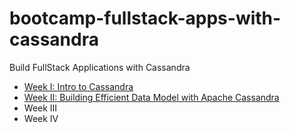 # bootcamp-fullstack-apps-with-cassandra
Build FullStack Applications with Cassandra

* [Week I: Intro to Cassandra](https://github.com/datastaxdevs/bootcamp-fullstack-apps-with-cassandra/tree/main/week1-intro-to-cassandra)
* [Week II: Building Efficient Data Model with Apache Cassandra](https://github.com/datastaxdevs/bootcamp-fullstack-apps-with-cassandra/tree/main/week2-data-modelling)
* Week III
* Week IV
